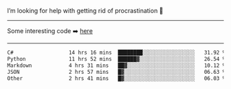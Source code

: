 I’m looking for help with getting rid of procrastination 🤔

-----

Some interesting code :arrow_right: [here](https://github.com/zhen8838/playground)

-----

<!--START_SECTION:waka-->

```txt
C#                  14 hrs 16 mins  ████████░░░░░░░░░░░░░░░░░   31.92 %
Python              11 hrs 52 mins  ██████▓░░░░░░░░░░░░░░░░░░   26.54 %
Markdown            4 hrs 31 mins   ██▓░░░░░░░░░░░░░░░░░░░░░░   10.12 %
JSON                2 hrs 57 mins   █▓░░░░░░░░░░░░░░░░░░░░░░░   06.63 %
Other               2 hrs 41 mins   █▓░░░░░░░░░░░░░░░░░░░░░░░   06.03 %
```

<!--END_SECTION:waka-->

<!--
**zhen8838/zhen8838** is a ✨ _special_ ✨ repository because its `README.md` (this file) appears on your GitHub profile.

Here are some ideas to get you started:

- 🔭 I’m currently working on ...
- 🌱 I’m currently learning ...
- 👯 I’m looking to collaborate on ...
 ...
- 💬 Ask me about ...
- 📫 How to reach me: ...
- 😄 Pronouns: ...
- ⚡ Fun fact: ...
-->

